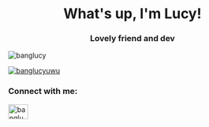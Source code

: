 <h1 align="center">What's up, I'm Lucy!</h1>
<h3 align="center">Lovely friend and dev</h3>

<p align="left"> <img src="https://komarev.com/ghpvc/?username=banglucy&label=Profile%20views&color=0e75b6&style=flat" alt="banglucy" /> </p>

<p align="left"> <a href="https://twitter.com/banglucyuwu" target="blank"><img src="https://img.shields.io/twitter/follow/banglucyuwu?logo=twitter&style=for-the-badge" alt="banglucyuwu" /></a> </p>

<h3 align="left">Connect with me:</h3>
<p align="left">
<a href="https://twitter.com/banglucyuwu" target="blank"><img align="center" src="https://raw.githubusercontent.com/rahuldkjain/github-profile-readme-generator/master/src/images/icons/Social/twitter.svg" alt="banglucyuwu" height="30" width="40" /></a>
</p>
